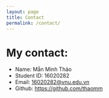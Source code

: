 ```yaml
---
layout: page
title: Contact
permalink: /contact/
---
```


# My contact:

- Name: Mẫn Minh Thảo
- Student ID: 16020282
- Email: 16020282@vnu.edu.vn
- Github: https://github.com/thaomm